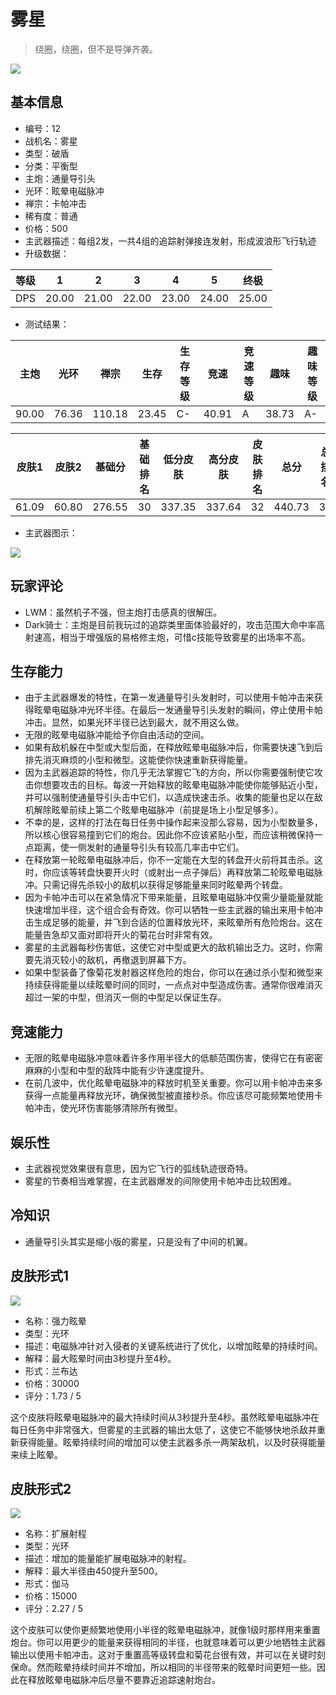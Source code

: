 # 雾星

> 绕圈，绕圈，但不是导弹齐袭。

<img src="/ships/ship_12.png" style={{zoom:1}}/>

## 基本信息

- 编号：12
- 战机名：雾星
- 类型：破盾
- 分类：平衡型
- 主炮：通量导引头
- 光环：眩晕电磁脉冲
- 禅宗：卡帕冲击
- 稀有度：普通
- 价格：500
- 主武器描述：每组2发，一共4组的追踪射弹接连发射，形成波浪形飞行轨迹
- 升级数据：

| 等级 | 1 | 2 | 3 | 4 | 5 | 终极 |
|--|--|--|--|--|--|--|
| DPS | 20.00 | 21.00 | 22.00 | 23.00 | 24.00 | 25.00 |

- 测试结果：

| 主炮 | 光环 | 禅宗 | 生存 | 生存等级 | 竞速 | 竞速等级 | 趣味 | 趣味等级 |
|--|--|--|--|--|--|--|--|--|
| 90.00 | 76.36 | 110.18 | 23.45 | C- | 40.91 | A | 38.73 | A- |

| 皮肤1 | 皮肤2 | 基础分 | 基础排名 | 低分皮肤 | 高分皮肤 | 皮肤排名 | 总分 | 总排名 |
|--|--|--|--|--|--|--|--|--|
| 61.09 | 60.80 | 276.55 | 30 | 337.35 | 337.64 | 32 | 440.73 | 38 |

- 主武器图示：

<img src="/illustration/main_12.gif" style={{zoom:1}}/>

## 玩家评论

- LWM：虽然机子不强，但主炮打击感真的很解压。
- Dark骑士：主炮是目前我玩过的追踪类里面体验最好的，攻击范围大命中率高射速高，相当于增强版的易格修主炮，可惜c技能导致雾星的出场率不高。

## 生存能力

- 由于主武器爆发的特性，在第一发通量导引头发射时，可以使用卡帕冲击来获得眩晕电磁脉冲光环半径。在最后一发通量导引头发射的瞬间，停止使用卡帕冲击。显然，如果光环半径已达到最大，就不用这么做。
- 无限的眩晕电磁脉冲能给予你自由活动的空间。
- 如果有敌机躲在中型或大型后面，在释放眩晕电磁脉冲后，你需要快速飞到后排先消灭麻烦的小型和微型。这能使你快速重新获得能量。
- 因为主武器追踪的特性，你几乎无法掌握它飞的方向，所以你需要强制使它攻击你想要攻击的目标。每波一开始释放的眩晕电磁脉冲能使你能够贴近小型，并可以强制使通量导引头击中它们，以造成快速击杀。收集的能量也足以在敌机解除眩晕前续上第二个眩晕电磁脉冲（前提是场上小型足够多）。
- 不幸的是，这样的打法在每日任务中操作起来没那么容易，因为小型数量多，所以核心很容易撞到它们的炮台。因此你不应该紧贴小型，而应该稍微保持一点距离，使一侧发射的通量导引头有较高几率击中它们。
- 在释放第一轮眩晕电磁脉冲后，你不一定能在大型的转盘开火前将其击杀。这时，你应该等转盘快要开火时（或射出一点子弹后）再释放第二轮眩晕电磁脉冲。只需记得先杀较小的敌机以获得足够能量来同时眩晕两个转盘。
- 因为卡帕冲击可以在紧急情况下带来能量，且眩晕电磁脉冲仅需少量能量就能快速增加半径，这个组合会有奇效。你可以牺牲一些主武器的输出来用卡帕冲击生成足够的能量，并飞到合适的位置释放光环，来眩晕所有危险炮台。这在能量告急却又面对即将开火的菊花台时非常有效。
- 雾星的主武器每秒伤害低，这使它对中型或更大的敌机输出乏力。这时，你需要先消灭较小的敌机，再撤退到屏幕下方。
- 如果中型装备了像菊花发射器这样危险的炮台，你可以在通过杀小型和微型来持续获得能量以续眩晕时间的同时，一点点对中型造成伤害。通常你很难消灭超过一架的中型，但消灭一侧的中型足以保证生存。

## 竞速能力

- 无限的眩晕电磁脉冲意味着许多作用半径大的低额范围伤害，使得它在有密密麻麻的小型和中型的敌阵中能有少许速度提升。
- 在前几波中，优化眩晕电磁脉冲的释放时机至关重要。你可以用卡帕冲击来多获得一点能量再释放光环，确保微型被直接秒杀。你应该尽可能频繁地使用卡帕冲击，使光环伤害能够清除所有微型。

## 娱乐性

- 主武器视觉效果很有意思，因为它飞行的弧线轨迹很奇特。
- 雾星的节奏相当难掌握，在主武器爆发的间隙使用卡帕冲击比较困难。

## 冷知识

- 通量导引头其实是缩小版的雾星，只是没有了中间的机翼。

## 皮肤形式1

<img src="/ships/ship_12_apex_1.png" style={{zoom:1}}/>

- 名称：强力眩晕
- 类型：光环
- 描述：电磁脉冲针对入侵者的关键系统进行了优化，以增加眩晕的持续时间。
- 解释：最大眩晕时间由3秒提升至4秒。
- 形式：兰布达
- 价格：30000
- 评分：1.73 / 5

这个皮肤将眩晕电磁脉冲的最大持续时间从3秒提升至4秒。虽然眩晕电磁脉冲在每日任务中非常强大，但雾星的主武器的输出太低了，这使它不能够快地杀敌并重新获得能量。眩晕持续时间的增加可以使主武器多杀一两架敌机，以及时获得能量来续上眩晕。

## 皮肤形式2

<img src="/ships/ship_12_apex_2.png" style={{zoom:1}}/>

- 名称：扩展射程
- 类型：光环
- 描述：增加的能量能扩展电磁脉冲的射程。
- 解释：最大半径由450提升至500。
- 形式：伽马
- 价格：15000
- 评分：2.27 / 5

这个皮肤可以使你更频繁地使用小半径的眩晕电磁脉冲，就像1级时那样用来重置炮台。你可以用更少的能量来获得相同的半径，也就意味着可以更少地牺牲主武器输出以使用卡帕冲击。这对于重置高等级转盘和菊花台很有效，并可以在关键时刻保命。然而眩晕持续时间并不增加，所以相同的半径带来的眩晕时间更短一些。因此在释放眩晕电磁脉冲后尽量不要靠近追踪速射炮台。
